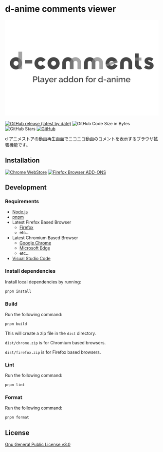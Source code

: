 # d-anime comments viewer

![d-comments logo](./.store/d-comments.png)

[![GitHub release (latest by date)](https://img.shields.io/github/v/release/sopisoft/d-comments)](https://github.com/sopisoft/d-comments/releases/latest)
![GitHub Code Size in Bytes](https://img.shields.io/github/languages/code-size/sopisoft/d-comments)
![GitHub Stars](https://img.shields.io/github/stars/sopisoft/d-comments)
[![GitHub](https://img.shields.io/github/license/sopisoft/d-comments)](./LICENSE.txt)

d アニメストアの動画再生画面でニコニコ動画のコメントを表示するブラウザ拡張機能です。

## Installation

<!-- https://developer.chrome.com/docs/webstore/branding?hl=ja -->
<!-- https://extensionworkshop.com/documentation/publish/promoting-your-extension/ -->

[![Chrome WebStore](https://developer.chrome.com/static/docs/webstore/branding/image/UV4C4ybeBTsZt43U4xis.png)](https://chrome.google.com/webstore/detail/d-comments/jocjhkklfiaojhhnjiejmimlohaemiep)
[![Firefox Browser ADD-ONS](https://extensionworkshop.com/assets/img/documentation/publish/get-the-addon-178x60px.dad84b42.png)](https://addons.mozilla.org/ja/firefox/addon/d-comments/)

## Development

### Requirements

- [Node.js](https://nodejs.org/ja/)
- [pnpm](https://pnpm.io/)
- Latest Firefox Based Browser
  - [Firefox](https://www.mozilla.org/ja/firefox/new/)
  - etc...
- Latest Chromium Based Browser
  - [Google Chrome](https://www.google.com/intl/ja_jp/chrome/)
  - [Microsoft Edge](https://www.microsoft.com/ja-jp/edge)
  - etc...
- [Visual Studio Code](https://code.visualstudio.com/)

### Install dependencies

Install local dependencies by running:

```sh
pnpm install
```

### Build

Run the following command:

```sh
pnpm build
```

This will create a zip file in the `dist` directory.

`dist/chrome.zip` is for Chromium based browsers.

`dist/firefox.zip` is for Firefox based browsers.

### Lint

Run the following command:

```sh
pnpm lint
```

### Format

Run the following command:

```sh
pnpm format
```

## License

[Gnu General Public License v3.0](LICENSE.txt)
